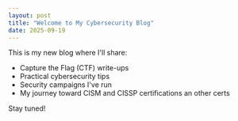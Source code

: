 ```yaml
---
layout: post
title: "Welcome to My Cybersecurity Blog"
date: 2025-09-19
---
```


This is my new blog where I'll share:

- Capture the Flag (CTF) write-ups
- Practical cybersecurity tips
- Security campaigns I've run
- My journey toward CISM and CISSP certifications an other certs

Stay tuned!
